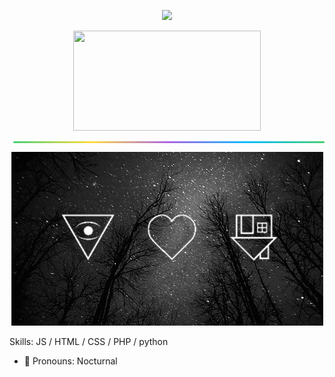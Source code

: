 <p align="center">
<img height="160" src="https://github-readme-stats.vercel.app/api?username=Nocturnal-OFC&show_icons=true&include_all_commits=true&theme=react&cache_seconds=3200&hide_border=true" /><br>
<p align="center">
<img height="160" width="300" src="https://github-readme-stats.vercel.app/api/top-langs/?username=Nocturnal-OFC&layout=compact&theme=react&hide_border=true" />
</p><hr>

<p align="center"><img src="GIF-1.gif" >

Skills: JS / HTML / CSS / PHP / python

- 🔭 Pronouns: Nocturnal
  <style>
  hr{
    height: 3px;
    background: linear-gradient(90deg,#47cf73,#ffdd40,#ae63e4,#0ebeff,#47cf73);
    border-radius: 4px;
    flex-grow: 1;
    margin-left: 6px;
    }
  </style>
